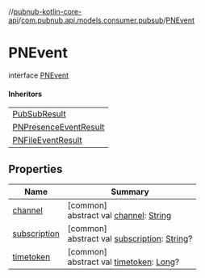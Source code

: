 //[pubnub-kotlin-core-api](../../../index.md)/[com.pubnub.api.models.consumer.pubsub](../index.md)/[PNEvent](index.md)

# PNEvent

interface [PNEvent](index.md)

#### Inheritors

| |
|---|
| [PubSubResult](../-pub-sub-result/index.md) |
| [PNPresenceEventResult](../-p-n-presence-event-result/index.md) |
| [PNFileEventResult](../../com.pubnub.api.models.consumer.pubsub.files/-p-n-file-event-result/index.md) |

## Properties

| Name | Summary |
|---|---|
| [channel](channel.md) | [common]<br>abstract val [channel](channel.md): [String](https://kotlinlang.org/api/latest/jvm/stdlib/kotlin/-string/index.html) |
| [subscription](subscription.md) | [common]<br>abstract val [subscription](subscription.md): [String](https://kotlinlang.org/api/latest/jvm/stdlib/kotlin/-string/index.html)? |
| [timetoken](timetoken.md) | [common]<br>abstract val [timetoken](timetoken.md): [Long](https://kotlinlang.org/api/latest/jvm/stdlib/kotlin/-long/index.html)? |
